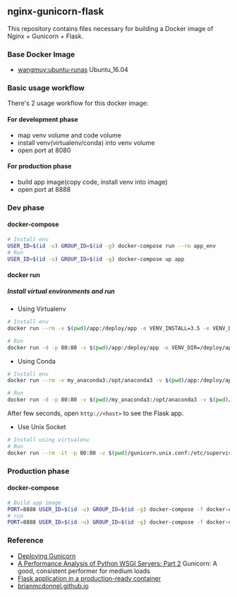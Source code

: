 ## nginx-gunicorn-flask

This repository contains files necessary for building a Docker image of
Nginx + Gunicorn + Flask.


### Base Docker Image

* [wangmuy:ubuntu-runas](https://hub.docker.com/r/wangmuy/ubuntu-runas/) Ubuntu_16.04


### Basic usage workflow

There's 2 usage workflow for this docker image:
#### For development phase
* map venv volume and code volume
* install venv(virtualenv/conda) into venv volume
* open port at 8080

#### For production phase
* build app image(copy code, install venv into image)
* open port at 8888

### Dev phase

#### docker-compose

```bash
# Install env
USER_ID=$(id -u) GROUP_ID=$(id -g) docker-compose run --rm app_env
# Run
USER_ID=$(id -u) GROUP_ID=$(id -g) docker-compose up app
 ```

#### docker run
##### Install virtual environments and run

* Using Virtualenv

```bash
# Install env
docker run --rm -v $(pwd)/app:/deploy/app -e VENV_INSTALL=3.5 -e VENV_DIR=/deploy/app/env -e USER_ID=1000 -e GROUP_ID=1000 wangmuy/flask-nginx-gunicorn

# Run
docker run -d -p 80:80 -v $(pwd)/app:/deploy/app -e VENV_DIR=/deploy/app/env -e USER_ID=1000 -e GROUP_ID=1000 wangmuy/flask-nginx-gunicorn
```

* Using Conda

```bash
# Install env
docker run --rm -v my_anaconda3:/opt/anaconda3 -v $(pwd)/app:/deploy/app -e VENV_INSTALL=3.5 -e VENV_DIR=/deploy/app/env_conda -e ENV_CONDA_DIR=/opt/anaconda3 -e USER_ID=1000 -e GROUP_ID=1000 wangmuy/flask-nginx-gunicorn

# Run
docker run -d -p 80:80 -v $(pwd)/my_anaconda3:/opt/anaconda3 -v $(pwd)/app:/deploy/app -e VENV_DIR=/deploy/app/env_conda -e VENV_NAME=/deploy/app/env_conda -e USER_ID=1000 -e GROUP_ID=1000 wangmuy/flask-nginx-gunicorn
```

After few seconds, open `http://<host>` to see the Flask app.

* Use Unix Socket

```bash
# Install using virtualenv
# Run
docker run --rm -it -p 80:80 -v $(pwd)/gunicorn.unix.conf:/etc/supervisor/conf.d/gunicorn.conf -v $(pwd)/flask.unix.conf:/etc/nginx/sites-enabled/flask.conf  -v $(pwd)/app:/deploy/app -e VENV_DIR=/deploy/app/env -e USER_ID=1000 -e GROUP_ID=1000 wangmuy/flask-nginx-gunicorn
```

### Production phase

#### docker-compose

```bash
# Build app image
PORT=8888 USER_ID=$(id -u) GROUP_ID=$(id -g) docker-compose -f docker-compose.yml -f docker-compose.prod.yml build app
# run
PORT=8888 USER_ID=$(id -u) GROUP_ID=$(id -g) docker-compose -f docker-compose.yml -f docker-compose.prod.yml up app
```

### Reference

* [Deploying Gunicorn](http://docs.gunicorn.org/en/stable/deploy.html)
* [A Performance Analysis of Python WSGI Servers: Part 2](https://blog.appdynamics.com/engineering/a-performance-analysis-of-python-wsgi-servers-part-2/) Gunicorn: A good, consistent performer for medium loads
* [Flask application in a production-ready container](https://netdevops.me/2017/flask-application-in-a-production-ready-container/)
* [brianmcdonnel.github.io](http://brianmcdonnell.github.io/pycon_ie_2013/#/35)
